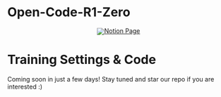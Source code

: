 # Open-Code-R1-Zero

<div align="center" style="line-height: 1;">
  <a href="https://nebula-petunia-008.notion.site/Aha-Moment-in-Code-Reasoning-from-7B-Base-Models-and-15k-data-1b138625ace8802a9740de5b6fe567ed" target="_blank">
  <img alt="Notion Page"
    src="https://img.shields.io/badge/Notion-%23000000.svg?style=for-the-badge&logo=notion&logoColor=white"/></a>
  <br>
</div>

# Training Settings & Code
Coming soon in just a few days! Stay tuned and star our repo if you are interested :) 
